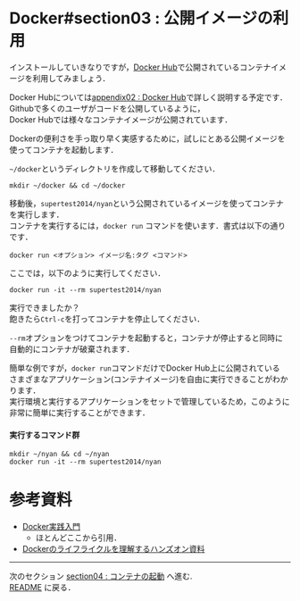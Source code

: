 # Docker#section03 : 公開イメージの利用

インストールしていきなりですが，[Docker Hub](https://hub.docker.com/)で公開されているコンテナイメージを利用してみましょう．

Docker Hubについては[appendix02 : Docker Hub](./Dockerhub.md)で詳しく説明する予定です．  
Githubで多くのユーザがコードを公開しているように，  
Docker Hubでは様々なコンテナイメージが公開されています．

Dockerの便利さを手っ取り早く実感するために，試しにとある公開イメージを使ってコンテナを起動します．

`~/docker`というディレクトリを作成して移動してください．

```
mkdir ~/docker && cd ~/docker
```

移動後，`supertest2014/nyan`という公開されているイメージを使ってコンテナを実行します．  
コンテナを実行するには，`docker run` コマンドを使います．書式は以下の通りです．

`docker run <オプション> イメージ名:タグ <コマンド>`

ここでは，以下のように実行してください．

```
docker run -it --rm supertest2014/nyan
```

実行できましたか？  
飽きたら`Ctrl-c`を打ってコンテナを停止してください．

`--rm`オプションをつけてコンテナを起動すると，コンテナが停止すると同時に自動的にコンテナが破棄されます．

簡単な例ですが，`docker run`コマンドだけでDocker Hub上に公開されている  
さまざまなアプリケーション(コンテナイメージ)を自由に実行できることがわかります．  
実行環境と実行するアプリケーションをセットで管理しているため，このように非常に簡単に実行することができます．

#### 実行するコマンド群
```
mkdir ~/nyan && cd ~/nyan
docker run -it --rm supertest2014/nyan
```

# 参考資料

- [Docker実践入門](http://gihyo.jp/book/2015/978-4-7741-7654-3)
  - ほとんどここから引用．
- [Dockerのライフライクルを理解するハンズオン資料](http://qiita.com/zembutsu/items/d146295cfcf69c205c1e)

---

次のセクション [section04 : コンテナの起動](./StartContainer.md) へ進む.  
[README](./README.md) に戻る．
